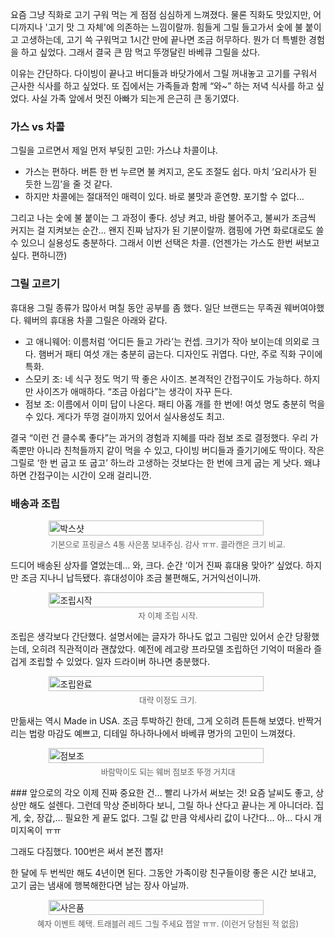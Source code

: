 요즘 그냥 직화로 고기 구워 먹는 게 점점 심심하게 느껴졌다. 물론 직화도 맛있지만, 어디까지나 '고기 맛 그 자체'에 의존하는 느낌이랄까. 힘들게 그릴 들고가서 숯에 불 붙이고 고생하는데, 고기 쓱 구워먹고 1시간 만에 끝나면 조금 허무하다. 뭔가 더 특별한 경험을 하고 싶었다. 그래서 결국 큰 맘 먹고 뚜껑달린 바베큐 그릴을 샀다.

이유는 간단하다. 다이빙이 끝나고 버디들과 바닷가에서 그릴 꺼내놓고 고기를 구워서 근사한 식사를 하고 싶었다. 또 집에서는 가족들과 함께 “와~” 하는 저녁 식사를 하고 싶었다. 사실 가족 앞에서 멋진 아빠가 되는게 은근히 큰 동기였다.
### 가스 vs 차콜
그릴을 고르면서 제일 먼저 부딪힌 고민: 가스냐 차콜이냐.
- 가스는 편하다. 버튼 한 번 누르면 불 켜지고, 온도 조절도 쉽다. 마치 ‘요리사가 된 듯한 느낌’을 줄 것 같다.
- 하지만 차콜에는 절대적인 매력이 있다. 바로 불맛과 훈연향. 포기할 수 없다...

그리고 나는 숯에 불 붙이는 그 과정이 좋다. 성냥 켜고, 바람 불어주고, 불씨가 조금씩 커지는 걸 지켜보는 순간… 왠지 진짜 남자가 된 기분이랄까. 캠핑에 가면 화로대로도 쓸 수 있으니 실용성도 충분하다. 그래서 이번 선택은 차콜. (언젠가는 가스도 한번 써보고 싶다. 편하니깐)
### 그릴 고르기
휴대용 그릴 종류가 많아서 며칠 동안 공부를 좀 했다. 일단 브랜드는 무족권 웨버여야했다. 웨버의 휴대용 차콜 그릴은 아래와 같다.
- 고 애니웨어: 이름처럼 ‘어디든 들고 가라’는 컨셉. 크기가 작아 보이는데 의외로 크다. 햄버거 패티 여섯 개는 충분히 굽는다. 디자인도 귀엽다. 다만, 주로 직화 구이에 특화.
- 스모키 조: 네 식구 정도 먹기 딱 좋은 사이즈. 본격적인 간접구이도 가능하다. 하지만 사이즈가 애매하다. “조금 아쉽다”는 생각이 자꾸 든다.
- 점보 조: 이름에서 이미 답이 나온다. 패티 아홉 개를 한 번에! 여섯 명도 충분히 먹을 수 있다. 게다가 뚜껑 걸이까지 있어서 실사용성도 최고.

결국 “이런 건 클수록 좋다”는 과거의 경험과 지혜를 따라 점보 조로 결정했다. 우리 가족뿐만 아니라 친척들까지 같이 먹을 수 있고, 다이빙 버디들과 즐기기에도 딱이다. 작은 그릴로 ‘한 번 굽고 또 굽고’ 하느라 고생하는 것보다는 한 번에 크게 굽는 게 낫다. 왜냐하면 간접구이는 시간이 오래 걸리니깐.
### 배송과 조립

<figure style="display: flex; flex-direction: column; align-items: center;">
  <img src="/images/2025-09-10-02.jpg" alt="박스샷" style="width: 90%; height: 90%;">
  <figcaption style="font-size: 0.9em; opacity: 0.7; margin-top: 0.3em;">
    기본으로 프링글스 4통 사은품 보내주심. 감사 ㅠㅠ. 콜라캔은 크기 비교.
  </figcaption>
</figure>

드디어 배송된 상자를 열었는데… 와, 크다. 순간 ‘이거 진짜 휴대용 맞아?’ 싶었다. 하지만 조금 지나니 납득됐다. 휴대성이야 조금 불편해도, 거거익선이니까.

<figure style="display: flex; flex-direction: column; align-items: center;">
  <img src="/images/2025-09-10-05.jpg" alt="조립시작" style="width: 90%; height: 90%;">
  <figcaption style="font-size: 0.9em; opacity: 0.7; margin-top: 0.3em;">
    자 이제 조립 시작.
  </figcaption>
</figure>

조립은 생각보다 간단했다. 설명서에는 글자가 하나도 없고 그림만 있어서 순간 당황했는데, 오히려 직관적이라 괜찮았다. 예전에 레고랑 프라모델 조립하던 기억이 떠올라 즐겁게 조립할 수 있었다. 일자 드라이버 하나면 충분했다.

<figure style="display: flex; flex-direction: column; align-items: center;">
  <img src="/images/2025-09-10-04.jpg" alt="조립완료" style="width: 90%; height: 90%;">
  <figcaption style="font-size: 0.9em; opacity: 0.7; margin-top: 0.3em;">
    대략 이정도 크기.
  </figcaption>
</figure>
만듦새는 역시 Made in USA. 조금 투박하긴 한데, 그게 오히려 튼튼해 보였다. 반짝거리는 법랑 마감도 예쁘고, 디테일 하나하나에서 바베큐 명가의 고민이 느껴졌다.
<figure style="display: flex; flex-direction: column; align-items: center;">
  <img src="/images/2025-09-10-01.jpg" alt="점보조" style="width: 90%; height: 90%;">
  <figcaption style="font-size: 0.9em; opacity: 0.7; margin-top: 0.3em;">
    바람막이도 되는 웨버 점보조 뚜껑 거치대
  </figcaption>
</figure>
### 앞으로의 각오
이제 진짜 중요한 건… 빨리 나가서 써보는 것! 요즘 날씨도 좋고, 상상만 해도 설렌다. 그런데 막상 준비하다 보니, 그릴 하나 산다고 끝나는 게 아니더라. 집게, 숯, 장갑,… 필요한 게 끝도 없다. 그릴 값 만큼 악세사리 값이 나간다... 아… 다시 개미지옥이 ㅠㅠ

그래도 다짐했다. 100번은 써서 본전 뽑자!

한 달에 두 번씩만 해도 4년이면 된다. 그동안 가족이랑 친구들이랑 좋은 시간 보내고, 고기 굽는 냄새에 행복해한다면 남는 장사 아닐까.

<figure style="display: flex; flex-direction: column; align-items: center;">
  <img src="/images/2025-09-10-03.jpg" alt="사은품" style="width: 90%; height: 90%;">
  <figcaption style="font-size: 0.9em; opacity: 0.7; margin-top: 0.3em;">
    혜자 이벤트 혜택. 트래블러 레드 그릴 주세요 젭알 ㅠㅠ. (이런거 당첨된 적 없음)
  </figcaption>
</figure>
